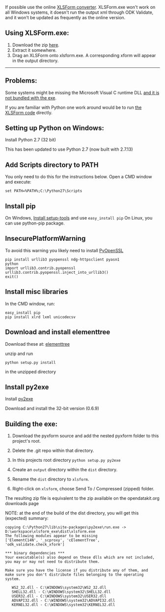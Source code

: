 If possible use the online [XLSForm converter](http://opendatakit.org/use/xlsform/).
XLSForm.exe won't work on all Windows systems, it doesn't run the output xml through ODK Validate, and it won't be updated as frequently as the online version.

Using XLSForm.exe:
------------------
1. Download the zip [here](http://opendatakit.org/downloads/download-info/xlsform-for-windows/).
2. Extract it somewhere.
3. Drag an XLSForm onto xlsform.exe. A corresponding xform will appear in the output directory.

___________________________________


Problems:
---------

Some systems might be missing the Microsoft Visual C runtime DLL [and it is not bundled with the exe](http://www.py2exe.org/index.cgi/Tutorial#A5.ProvidingtheMicrosoftVisualCruntimeDLL).

If you are familiar with Python one work around would be to run [the XLSForm code](https://github.com/UW-ICTD/pyxform) directly.

Setting up Python on Windows:
-----------------------------

Install Python 2.7 (32 bit)

This has been updated to use Python 2.7 (now built with 2.7.13)

Add Scripts directory to PATH
-----------------------------

You only need to do this for the instructions below. Open a CMD window and execute:

```Shell
set PATH=%PATH%;C:\Python27\Scripts
```

Install pip
-------------------------------

On Windows, [Install setup-tools](https://pypi.python.org/pypi/setuptools#windows-simplified) and use `easy_install pip`
On Linux, you can use python-pip package.

InsecurePlatformWarning
------------------------------
To avoid this warning you likely need to install [PyOpenSSL](https://urllib3.readthedocs.org/en/latest/security.html#pyopenssl)

```
pip install urllib3 pyopenssl ndg-httpsclient pyasn1
python
import urllib3.contrib.pyopenssl
urllib3.contrib.pyopenssl.inject_into_urllib3()
exit()
```

Install misc libraries
------------------------------

In the CMD window, run:

```
easy_install pip
pip install xlrd lxml unicodecsv
```

Download and install elementtree
------------------------------
Download these at:
[elementtree](https://pypi.python.org/pypi/elementtree/1.2.6-20050316)

unzip and run
```
python setup.py install
```
in the unzipped directory

Install py2exe
------------------------------

Install [py2exe](http://www.py2exe.org/)

Download and install the 32-bit version (0.6.9)

Building the exe:
-----------------

1. Download the pyxform source and add the nested pyxform folder to this project's root.

2. Delete the .git repo within that directory.

3. In this projects root directory `python setup.py py2exe`

4. Create an `output` directory within the `dist` directory.

5. Rename the `dist` directory to `xlsform`.

6. Right-click on `xlsform`, choose Send To / Compressed (zipped) folder.  

The resulting zip file is equivalent to the zip available on the opendatakit.org downloads page

NOTE: at the end of the build of the dist directory, you will get this (expected) summary:

```
copying C:\Python27\lib\site-packages\py2exe\run.exe -> D:\workspace\xlsform_exe\dist\xlsform.exe
The following modules appear to be missing
['ElementC14N', '_scproxy', 'cElementTree', 'odk_validate.check_xform']

*** binary dependencies ***
Your executable(s) also depend on these dlls which are not included,
you may or may not need to distribute them.

Make sure you have the license if you distribute any of them, and
make sure you don't distribute files belonging to the operating system.

   WS2_32.dll - C:\WINDOWS\system32\WS2_32.dll
   SHELL32.dll - C:\WINDOWS\system32\SHELL32.dll
   USER32.dll - C:\WINDOWS\system32\USER32.dll
   ADVAPI32.dll - C:\WINDOWS\system32\ADVAPI32.dll
   KERNEL32.dll - C:\WINDOWS\system32\KERNEL32.dll
```
